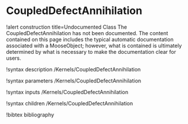 <!-- MOOSE Documentation Stub: Remove this when content is added. -->

# CoupledDefectAnnihilation

!alert construction title=Undocumented Class
The CoupledDefectAnnihilation has not been documented. The content contained on this page includes the
typical automatic documentation associated with a MooseObject; however, what is contained is
ultimately determined by what is necessary to make the documentation clear for users.

!syntax description /Kernels/CoupledDefectAnnihilation

!syntax parameters /Kernels/CoupledDefectAnnihilation

!syntax inputs /Kernels/CoupledDefectAnnihilation

!syntax children /Kernels/CoupledDefectAnnihilation

!bibtex bibliography
